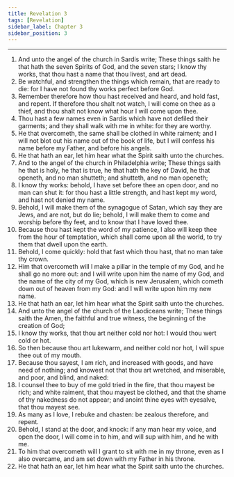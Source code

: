 ```yaml
---
title: Revelation 3
tags: [Revelation]
sidebar_label: Chapter 3
sidebar_position: 3
---
```


---
1. And unto the angel of the church in Sardis write; These things saith he that hath the seven Spirits of God, and the seven stars; I know thy works, that thou hast a name that thou livest, and art dead.
2. Be watchful, and strengthen the things which remain, that are ready to die: for I have not found thy works perfect before God.
3. Remember therefore how thou hast received and heard, and hold fast, and repent. If therefore thou shalt not watch, I will come on thee as a thief, and thou shalt not know what hour I will come upon thee.
4. Thou hast a few names even in Sardis which have not defiled their garments; and they shall walk with me in white: for they are worthy.
5. He that overcometh, the same shall be clothed in white raiment; and I will not blot out his name out of the book of life, but I will confess his name before my Father, and before his angels.
6. He that hath an ear, let him hear what the Spirit saith unto the churches.
7. And to the angel of the church in Philadelphia write; These things saith he that is holy, he that is true, he that hath the key of David, he that openeth, and no man shutteth; and shutteth, and no man openeth;
8. I know thy works: behold, I have set before thee an open door, and no man can shut it: for thou hast a little strength, and hast kept my word, and hast not denied my name.
9. Behold, I will make them of the synagogue of Satan, which say they are Jews, and are not, but do lie; behold, I will make them to come and worship before thy feet, and to know that I have loved thee.
10. Because thou hast kept the word of my patience, I also will keep thee from the hour of temptation, which shall come upon all the world, to try them that dwell upon the earth.
11. Behold, I come quickly: hold that fast which thou hast, that no man take thy crown.
12. Him that overcometh will I make a pillar in the temple of my God, and he shall go no more out: and I will write upon him the name of my God, and the name of the city of my God, which is new Jerusalem, which cometh down out of heaven from my God: and I will write upon him my new name.
13. He that hath an ear, let him hear what the Spirit saith unto the churches.
14. And unto the angel of the church of the Laodiceans write; These things saith the Amen, the faithful and true witness, the beginning of the creation of God;
15. I know thy works, that thou art neither cold nor hot: I would thou wert cold or hot.
16. So then because thou art lukewarm, and neither cold nor hot, I will spue thee out of my mouth.
17. Because thou sayest, I am rich, and increased with goods, and have need of nothing; and knowest not that thou art wretched, and miserable, and poor, and blind, and naked:
18. I counsel thee to buy of me gold tried in the fire, that thou mayest be rich; and white raiment, that thou mayest be clothed, and that the shame of thy nakedness do not appear; and anoint thine eyes with eyesalve, that thou mayest see.
19. As many as I love, I rebuke and chasten: be zealous therefore, and repent.
20. Behold, I stand at the door, and knock: if any man hear my voice, and open the door, I will come in to him, and will sup with him, and he with me.
21. To him that overcometh will I grant to sit with me in my throne, even as I also overcame, and am set down with my Father in his throne.
22. He that hath an ear, let him hear what the Spirit saith unto the churches.